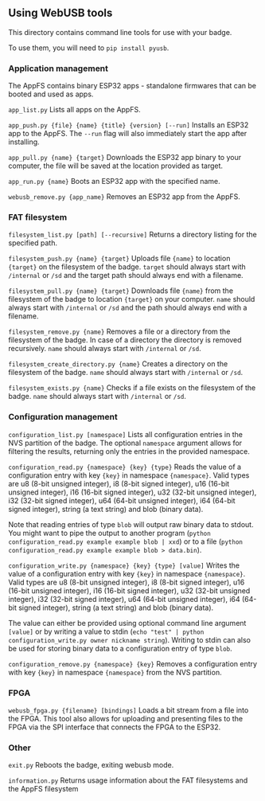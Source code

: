## Using WebUSB tools
This directory contains command line tools for use with your badge.

To use them, you will need to `pip install pyusb`.

### Application management
The AppFS contains binary ESP32 apps - standalone firmwares that can be booted and used as apps.

`app_list.py`
Lists all apps on the AppFS.

`app_push.py {file} {name} {title} {version} [--run]`
Installs an ESP32 app to the AppFS.
The `--run` flag will also immediately start the app after installing.

`app_pull.py {name} {target}`
Downloads the ESP32 app binary to your computer, the file will be saved at the location provided as target.

`app_run.py {name}`
Boots an ESP32 app with the specified name.

`webusb_remove.py {app_name}`
Removes an ESP32 app from the AppFS.

### FAT filesystem
`filesystem_list.py [path] [--recursive]`
Returns a directory listing for the specified path.

`filesystem_push.py {name} {target}`
Uploads file `{name}` to location `{target}` on the filesystem of the badge.
`target` should always start with `/internal` or `/sd` and the target path should always end with a filename.

`filesystem_pull.py {name} {target}`
Downloads file `{name}` from the filesystem of the badge to location `{target}` on your computer.
`name` should always start with `/internal` or `/sd` and the path should always end with a filename.

`filesystem_remove.py {name}`
Removes a file or a directory from the filesystem of the badge. In case of a directory the directory is removed recursively.
`name` should always start with `/internal` or `/sd`.

`filesystem_create_directory.py {name}`
Creates a directory on the filesystem of the badge.
`name` should always start with `/internal` or `/sd`.

`filesystem_exists.py {name}`
Checks if a file exists on the filesystem of the badge.
`name` should always start with `/internal` or `/sd`.

### Configuration management

`configuration_list.py [namespace]`
Lists all configuration entries in the NVS partition of the badge. The optional `namespace` argument allows for filtering the results, returning only the entries in the provided namespace.

`configuration_read.py {namespace} {key} {type}`
Reads the value of a configuration entry with key `{key}` in namespace `{namespace}`. Valid types are u8 (8-bit unsigned integer), i8 (8-bit signed integer), u16 (16-bit unsigned integer), i16 (16-bit signed integer), u32 (32-bit unsigned integer), i32 (32-bit signed integer), u64 (64-bit unsigned integer), i64 (64-bit signed integer), string (a text string) and blob (binary data).

Note that reading entries of type `blob` will output raw binary data to stdout. You might want to pipe the output to another program (`python configuration_read.py example example blob | xxd`) or to a file (`python configuration_read.py example example blob > data.bin`).

`configuration_write.py {namespace} {key} {type} [value]`
Writes the value of a configuration entry with key `{key}` in namespace `{namespace}`. Valid types are u8 (8-bit unsigned integer), i8 (8-bit signed integer), u16 (16-bit unsigned integer), i16 (16-bit signed integer), u32 (32-bit unsigned integer), i32 (32-bit signed integer), u64 (64-bit unsigned integer), i64 (64-bit signed integer), string (a text string) and blob (binary data).

The value can either be provided using optional command line argument `[value]` or by writing a value to stdin (`echo "test" | python configuration_write.py owner nickname string`). Writing to stdin can also be used for storing binary data to a configuration entry of type `blob`.

`configuration_remove.py {namespace} {key}`
Removes a configuration entry with key `{key}` in namespace `{namespace}` from the NVS partition.

### FPGA
`webusb_fpga.py {filename} [bindings]`
Loads a bit stream from a file into the FPGA. This tool also allows for uploading and presenting files to the FPGA via the SPI interface that connects the FPGA to the ESP32.

### Other
`exit.py`
Reboots the badge, exiting webusb mode.

`information.py`
Returns usage information about the FAT filesystems and the AppFS filesystem
